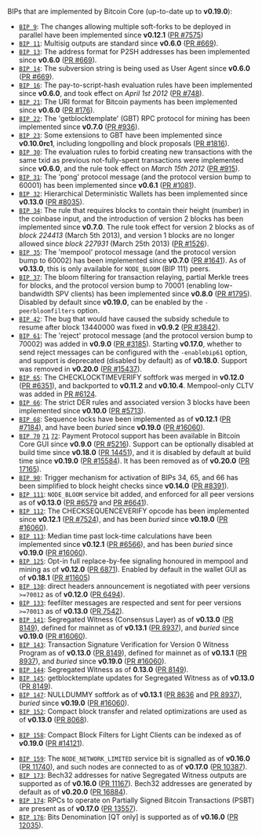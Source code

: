 BIPs that are implemented by Bitcoin Core (up-to-date up to **v0.19.0**):

* [`BIP 9`](https://github.com/uptickcoin-project/bips/blob/master/bip-0009.mediawiki): The changes allowing multiple soft-forks to be deployed in parallel have been implemented since **v0.12.1**  ([PR #7575](https://github.com/uptickcoin/uptickcoin/pull/7575))
* [`BIP 11`](https://github.com/uptickcoin-project/bips/blob/master/bip-0011.mediawiki): Multisig outputs are standard since **v0.6.0** ([PR #669](https://github.com/uptickcoin/uptickcoin/pull/669)).
* [`BIP 13`](https://github.com/uptickcoin-project/bips/blob/master/bip-0013.mediawiki): The address format for P2SH addresses has been implemented since **v0.6.0** ([PR #669](https://github.com/uptickcoin/uptickcoin/pull/669)).
* [`BIP 14`](https://github.com/uptickcoin-project/bips/blob/master/bip-0014.mediawiki): The subversion string is being used as User Agent since **v0.6.0** ([PR #669](https://github.com/uptickcoin/uptickcoin/pull/669)).
* [`BIP 16`](https://github.com/uptickcoin-project/bips/blob/master/bip-0016.mediawiki): The pay-to-script-hash evaluation rules have been implemented since **v0.6.0**, and took effect on *April 1st 2012* ([PR #748](https://github.com/uptickcoin/uptickcoin/pull/748)).
* [`BIP 21`](https://github.com/uptickcoin-project/bips/blob/master/bip-0021.mediawiki): The URI format for Bitcoin payments has been implemented since **v0.6.0** ([PR #176](https://github.com/uptickcoin/uptickcoin/pull/176)).
* [`BIP 22`](https://github.com/uptickcoin-project/bips/blob/master/bip-0022.mediawiki): The 'getblocktemplate' (GBT) RPC protocol for mining has been implemented since **v0.7.0** ([PR #936](https://github.com/uptickcoin/uptickcoin/pull/936)).
* [`BIP 23`](https://github.com/uptickcoin-project/bips/blob/master/bip-0023.mediawiki): Some extensions to GBT have been implemented since **v0.10.0rc1**, including longpolling and block proposals ([PR #1816](https://github.com/uptickcoin/uptickcoin/pull/1816)).
* [`BIP 30`](https://github.com/uptickcoin-project/bips/blob/master/bip-0030.mediawiki): The evaluation rules to forbid creating new transactions with the same txid as previous not-fully-spent transactions were implemented since **v0.6.0**, and the rule took effect on *March 15th 2012* ([PR #915](https://github.com/uptickcoin/uptickcoin/pull/915)).
* [`BIP 31`](https://github.com/uptickcoin-project/bips/blob/master/bip-0031.mediawiki): The 'pong' protocol message (and the protocol version bump to 60001) has been implemented since **v0.6.1** ([PR #1081](https://github.com/uptickcoin/uptickcoin/pull/1081)).
* [`BIP 32`](https://github.com/uptickcoin-project/bips/blob/master/bip-0032.mediawiki): Hierarchical Deterministic Wallets has been implemented since **v0.13.0** ([PR #8035](https://github.com/uptickcoin/uptickcoin/pull/8035)).
* [`BIP 34`](https://github.com/uptickcoin-project/bips/blob/master/bip-0034.mediawiki): The rule that requires blocks to contain their height (number) in the coinbase input, and the introduction of version 2 blocks has been implemented since **v0.7.0**. The rule took effect for version 2 blocks as of *block 224413* (March 5th 2013), and version 1 blocks are no longer allowed since *block 227931* (March 25th 2013) ([PR #1526](https://github.com/uptickcoin/uptickcoin/pull/1526)).
* [`BIP 35`](https://github.com/uptickcoin-project/bips/blob/master/bip-0035.mediawiki): The 'mempool' protocol message (and the protocol version bump to 60002) has been implemented since **v0.7.0** ([PR #1641](https://github.com/uptickcoin/uptickcoin/pull/1641)). As of **v0.13.0**, this is only available for `NODE_BLOOM` (BIP 111) peers.
* [`BIP 37`](https://github.com/uptickcoin-project/bips/blob/master/bip-0037.mediawiki): The bloom filtering for transaction relaying, partial Merkle trees for blocks, and the protocol version bump to 70001 (enabling low-bandwidth SPV clients) has been implemented since **v0.8.0** ([PR #1795](https://github.com/uptickcoin/uptickcoin/pull/1795)). Disabled by default since **v0.19.0**, can be enabled by the `-peerbloomfilters` option.
* [`BIP 42`](https://github.com/uptickcoin-project/bips/blob/master/bip-0042.mediawiki): The bug that would have caused the subsidy schedule to resume after block 13440000 was fixed in **v0.9.2** ([PR #3842](https://github.com/uptickcoin/uptickcoin/pull/3842)).
* [`BIP 61`](https://github.com/uptickcoin-project/bips/blob/master/bip-0061.mediawiki): The 'reject' protocol message (and the protocol version bump to 70002) was added in **v0.9.0** ([PR #3185](https://github.com/uptickcoin/uptickcoin/pull/3185)). Starting **v0.17.0**, whether to send reject messages can be configured with the `-enablebip61` option, and support is deprecated (disabled by default) as of **v0.18.0**. Support was removed in **v0.20.0** ([PR #15437](https://github.com/uptickcoin/uptickcoin/pull/15437)).
* [`BIP 65`](https://github.com/uptickcoin-project/bips/blob/master/bip-0065.mediawiki): The CHECKLOCKTIMEVERIFY softfork was merged in **v0.12.0** ([PR #6351](https://github.com/uptickcoin/uptickcoin/pull/6351)), and backported to **v0.11.2** and **v0.10.4**. Mempool-only CLTV was added in [PR #6124](https://github.com/uptickcoin/uptickcoin/pull/6124).
* [`BIP 66`](https://github.com/uptickcoin-project/bips/blob/master/bip-0066.mediawiki): The strict DER rules and associated version 3 blocks have been implemented since **v0.10.0** ([PR #5713](https://github.com/uptickcoin/uptickcoin/pull/5713)).
* [`BIP 68`](https://github.com/uptickcoin-project/bips/blob/master/bip-0068.mediawiki): Sequence locks have been implemented as of **v0.12.1**  ([PR #7184](https://github.com/uptickcoin/uptickcoin/pull/7184)), and have been *buried* since **v0.19.0** ([PR #16060](https://github.com/uptickcoin/uptickcoin/pull/16060)).
* [`BIP 70`](https://github.com/uptickcoin-project/bips/blob/master/bip-0070.mediawiki) [`71`](https://github.com/uptickcoin-project/bips/blob/master/bip-0071.mediawiki) [`72`](https://github.com/uptickcoin-project/bips/blob/master/bip-0072.mediawiki):
  Payment Protocol support has been available in Bitcoin Core GUI since **v0.9.0** ([PR #5216](https://github.com/uptickcoin/uptickcoin/pull/5216)).
  Support can be optionally disabled at build time since **v0.18.0** ([PR 14451](https://github.com/uptickcoin/uptickcoin/pull/14451)),
  and it is disabled by default at build time since **v0.19.0** ([PR #15584](https://github.com/uptickcoin/uptickcoin/pull/15584)).
  It has been removed as of **v0.20.0** ([PR 17165](https://github.com/uptickcoin/uptickcoin/pull/17165)).
* [`BIP 90`](https://github.com/uptickcoin-project/bips/blob/master/bip-0090.mediawiki): Trigger mechanism for activation of BIPs 34, 65, and 66 has been simplified to block height checks since **v0.14.0** ([PR #8391](https://github.com/uptickcoin/uptickcoin/pull/8391)).
* [`BIP 111`](https://github.com/uptickcoin-project/bips/blob/master/bip-0111.mediawiki): `NODE_BLOOM` service bit added, and enforced for all peer versions as of **v0.13.0** ([PR #6579](https://github.com/uptickcoin/uptickcoin/pull/6579) and [PR #6641](https://github.com/uptickcoin/uptickcoin/pull/6641)).
* [`BIP 112`](https://github.com/uptickcoin-project/bips/blob/master/bip-0112.mediawiki): The CHECKSEQUENCEVERIFY opcode has been implemented since **v0.12.1** ([PR #7524](https://github.com/uptickcoin/uptickcoin/pull/7524)), and has been *buried* since **v0.19.0** ([PR #16060](https://github.com/uptickcoin/uptickcoin/pull/16060)).
* [`BIP 113`](https://github.com/uptickcoin-project/bips/blob/master/bip-0113.mediawiki): Median time past lock-time calculations have been implemented since **v0.12.1** ([PR #6566](https://github.com/uptickcoin/uptickcoin/pull/6566)), and has been *buried* since **v0.19.0** ([PR #16060](https://github.com/uptickcoin/uptickcoin/pull/16060)).
* [`BIP 125`](https://github.com/uptickcoin-project/bips/blob/master/bip-0125.mediawiki): Opt-in full replace-by-fee signaling honoured in mempool and mining as of **v0.12.0** ([PR 6871](https://github.com/uptickcoin/uptickcoin/pull/6871)). Enabled by default in the wallet GUI as of **v0.18.1** ([PR #11605](https://github.com/uptickcoin/uptickcoin/pull/11605))
* [`BIP 130`](https://github.com/uptickcoin-project/bips/blob/master/bip-0130.mediawiki): direct headers announcement is negotiated with peer versions `>=70012` as of **v0.12.0** ([PR 6494](https://github.com/uptickcoin/uptickcoin/pull/6494)).
* [`BIP 133`](https://github.com/uptickcoin-project/bips/blob/master/bip-0133.mediawiki): feefilter messages are respected and sent for peer versions `>=70013` as of **v0.13.0** ([PR 7542](https://github.com/uptickcoin/uptickcoin/pull/7542)).
* [`BIP 141`](https://github.com/uptickcoin-project/bips/blob/master/bip-0141.mediawiki): Segregated Witness (Consensus Layer) as of **v0.13.0** ([PR 8149](https://github.com/uptickcoin/uptickcoin/pull/8149)), defined for mainnet as of **v0.13.1** ([PR 8937](https://github.com/uptickcoin/uptickcoin/pull/8937)), and *buried* since **v0.19.0** ([PR #16060](https://github.com/uptickcoin/uptickcoin/pull/16060)).
* [`BIP 143`](https://github.com/uptickcoin-project/bips/blob/master/bip-0143.mediawiki): Transaction Signature Verification for Version 0 Witness Program as of **v0.13.0** ([PR 8149](https://github.com/uptickcoin/uptickcoin/pull/8149)), defined for mainnet as of **v0.13.1** ([PR 8937](https://github.com/uptickcoin/uptickcoin/pull/8937)), and *buried* since **v0.19.0** ([PR #16060](https://github.com/uptickcoin/uptickcoin/pull/16060)).
* [`BIP 144`](https://github.com/uptickcoin-project/bips/blob/master/bip-0144.mediawiki): Segregated Witness as of **0.13.0** ([PR 8149](https://github.com/uptickcoin/uptickcoin/pull/8149)).
* [`BIP 145`](https://github.com/uptickcoin-project/bips/blob/master/bip-0145.mediawiki): getblocktemplate updates for Segregated Witness as of **v0.13.0** ([PR 8149](https://github.com/uptickcoin/uptickcoin/pull/8149)).
* [`BIP 147`](https://github.com/uptickcoin-project/bips/blob/master/bip-0147.mediawiki): NULLDUMMY softfork as of **v0.13.1** ([PR 8636](https://github.com/uptickcoin/uptickcoin/pull/8636) and [PR 8937](https://github.com/uptickcoin/uptickcoin/pull/8937)), *buried* since **v0.19.0** ([PR #16060](https://github.com/uptickcoin/uptickcoin/pull/16060)).
* [`BIP 152`](https://github.com/uptickcoin-project/bips/blob/master/bip-0152.mediawiki): Compact block transfer and related optimizations are used as of **v0.13.0** ([PR 8068](https://github.com/uptickcoin/uptickcoin/pull/8068)).
- [`BIP 158`](https://github.com/uptickcoin-project/bips/blob/master/bip-0158.mediawiki): Compact Block Filters for Light Clients can be indexed as of **v0.19.0** ([PR #14121](https://github.com/uptickcoin/uptickcoin/pull/14121)).
* [`BIP 159`](https://github.com/uptickcoin-project/bips/blob/master/bip-0159.mediawiki): The `NODE_NETWORK_LIMITED` service bit is signalled as of **v0.16.0** ([PR 11740](https://github.com/uptickcoin/uptickcoin/pull/11740)), and such nodes are connected to as of **v0.17.0** ([PR 10387](https://github.com/uptickcoin/uptickcoin/pull/10387)).
* [`BIP 173`](https://github.com/uptickcoin-project/bips/blob/master/bip-0173.mediawiki): Bech32 addresses for native Segregated Witness outputs are supported as of **v0.16.0** ([PR 11167](https://github.com/uptickcoin/uptickcoin/pull/11167)). Bech32 addresses are generated by default as of **v0.20.0** ([PR 16884](https://github.com/uptickcoin/uptickcoin/pull/16884)).
* [`BIP 174`](https://github.com/uptickcoin-project/bips/blob/master/bip-0174.mediawiki): RPCs to operate on Partially Signed Bitcoin Transactions (PSBT) are present as of **v0.17.0** ([PR 13557](https://github.com/uptickcoin/uptickcoin/pull/13557)).
* [`BIP 176`](https://github.com/uptickcoin-project/bips/blob/master/bip-0176.mediawiki): Bits Denomination [QT only] is supported as of **v0.16.0** ([PR 12035](https://github.com/uptickcoin/uptickcoin/pull/12035)).
